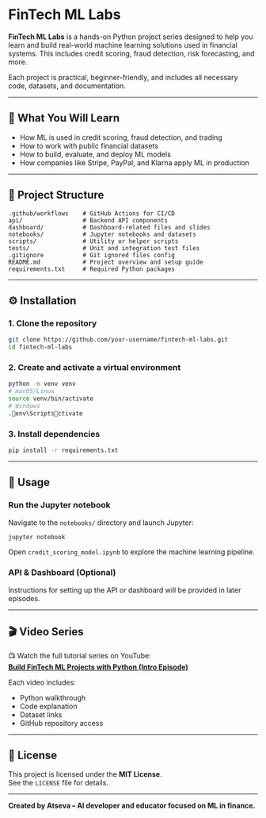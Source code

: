 
# FinTech ML Labs

**FinTech ML Labs** is a hands-on Python project series designed to help you learn and build real-world machine learning solutions used in financial systems. This includes credit scoring, fraud detection, risk forecasting, and more.

Each project is practical, beginner-friendly, and includes all necessary code, datasets, and documentation.

---

## 🧠 What You Will Learn

- How ML is used in credit scoring, fraud detection, and trading
- How to work with public financial datasets
- How to build, evaluate, and deploy ML models
- How companies like Stripe, PayPal, and Klarna apply ML in production

---

## 📁 Project Structure

```
.github/workflows    # GitHub Actions for CI/CD
api/                 # Backend API components
dashboard/           # Dashboard-related files and slides
notebooks/           # Jupyter notebooks and datasets
scripts/             # Utility or helper scripts
tests/               # Unit and integration test files
.gitignore           # Git ignored files config
README.md            # Project overview and setup guide
requirements.txt     # Required Python packages
```

---

## ⚙️ Installation

### 1. Clone the repository

```bash
git clone https://github.com/your-username/fintech-ml-labs.git
cd fintech-ml-labs
```

### 2. Create and activate a virtual environment

```bash
python -m venv venv
# macOS/Linux
source venv/bin/activate
# Windows
.env\Scriptsctivate
```

### 3. Install dependencies

```bash
pip install -r requirements.txt
```

---

## 🚀 Usage

### Run the Jupyter notebook
Navigate to the `notebooks/` directory and launch Jupyter:

```bash
jupyter notebook
```

Open `credit_scoring_model.ipynb` to explore the machine learning pipeline.

### API & Dashboard (Optional)
Instructions for setting up the API or dashboard will be provided in later episodes.

---

## 🎬 Video Series

📺 Watch the full tutorial series on YouTube:  
[**Build FinTech ML Projects with Python (Intro Episode)**](#)

Each video includes:
- Python walkthrough
- Code explanation
- Dataset links
- GitHub repository access

---

## 📄 License

This project is licensed under the **MIT License**.  
See the `LICENSE` file for details.

---

**Created by Atseva – AI developer and educator focused on ML in finance.**
